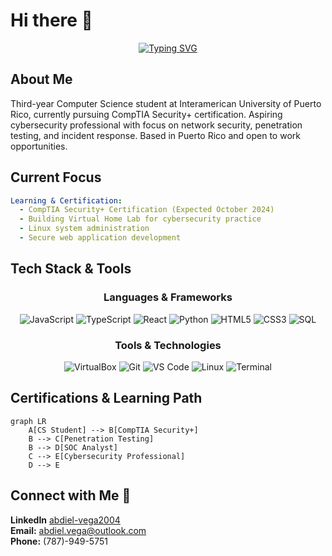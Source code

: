 # Hi there 👋 

<div align="center">
  
[![Typing SVG](https://readme-typing-svg.herokuapp.com?font=Fira+Code&weight=500&size=24&pause=1000&color=00D9FF&center=true&vCenter=true&width=600&lines=CS+Student+%7C+Future+SOC+Analyst;Cybersecurity+Enthusiast;CompTIA+Security%2B+in+Progress)](https://git.io/typing-svg)

</div>

## About Me

Third-year Computer Science student at Interamerican University of Puerto Rico, currently pursuing CompTIA Security+ certification. Aspiring cybersecurity professional with focus on network security, penetration testing, and incident response. Based in Puerto Rico and open to work opportunities.

## Current Focus

```yaml
Learning & Certification:
  - CompTIA Security+ Certification (Expected October 2024)
  - Building Virtual Home Lab for cybersecurity practice
  - Linux system administration
  - Secure web application development
```

## Tech Stack & Tools

<div align="center">

### Languages & Frameworks
![JavaScript](https://img.shields.io/badge/JavaScript-F7DF1E?style=for-the-badge&logo=javascript&logoColor=black)
![TypeScript](https://img.shields.io/badge/TypeScript-007ACC?style=for-the-badge&logo=typescript&logoColor=white)
![React](https://img.shields.io/badge/React-61DAFB?style=for-the-badge&logo=react&logoColor=black)
![Python](https://img.shields.io/badge/Python-3776AB?style=for-the-badge&logo=python&logoColor=white)
![HTML5](https://img.shields.io/badge/HTML5-E34F26?style=for-the-badge&logo=html5&logoColor=white)
![CSS3](https://img.shields.io/badge/CSS3-1572B6?style=for-the-badge&logo=css3&logoColor=white)
![SQL](https://img.shields.io/badge/SQL-336791?style=for-the-badge&logo=postgresql&logoColor=white)

### Tools & Technologies
![VirtualBox](https://img.shields.io/badge/VirtualBox-183A61?style=for-the-badge&logo=virtualbox&logoColor=white)
![Git](https://img.shields.io/badge/Git-F05032?style=for-the-badge&logo=git&logoColor=white)
![VS Code](https://img.shields.io/badge/VS%20Code-007ACC?style=for-the-badge&logo=visual-studio-code&logoColor=white)
![Linux](https://img.shields.io/badge/Linux-FCC624?style=for-the-badge&logo=linux&logoColor=black)
![Terminal](https://img.shields.io/badge/Terminal-000000?style=for-the-badge&logo=gnome-terminal&logoColor=white)

</div>

## Certifications & Learning Path

```mermaid
graph LR
    A[CS Student] --> B[CompTIA Security+]
    B --> C[Penetration Testing]
    B --> D[SOC Analyst]
    C --> E[Cybersecurity Professional]
    D --> E
```

## Connect with Me 🤝

<div align="left">

**LinkedIn** [abdiel-vega2004](https://www.linkedin.com/in/abdiel-vega2004)  
**Email:** abdiel.vega@outlook.com  
**Phone:** (787)-949-5751  

</div>
